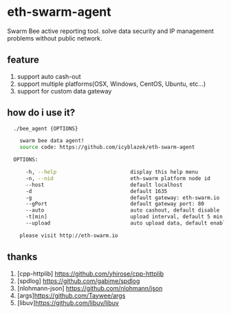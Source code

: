 # eth-swarm-agent

Swarm Bee active reporting tool.
solve data security and IP management problems without public network.

## feature

1. support auto cash-out
2. support multiple platforms(OSX, Windows, CentOS, Ubuntu, etc...)
3. support for custom data gateway

## how do i use it?

```bash
  ./bee_agent {OPTIONS}

    swarm bee data agent!
    source code: https://github.com/icyblazek/eth-swarm-agent

  OPTIONS:

      -h, --help                        display this help menu
      -n, --nid                         eth-swarm platform node id
      --host                            default localhost
      -d                                default 1635
      -g                                default gateway: eth-swarm.io
      --gPort                           default gateway port: 80
      --auto                            auto cashout, default disable
      -t[min]                           upload interval, default 5 min
      --upload                          auto upload data, default enable

    please visit http://eth-swarm.io
```

## thanks
1. [cpp-httplib] https://github.com/yhirose/cpp-httplib
2. [spdlog] https://github.com/gabime/spdlog
3. [nlohmann-json] https://github.com/nlohmann/json
4. [args]https://github.com/Taywee/args
5. [libuv]https://github.com/libuv/libuv 

